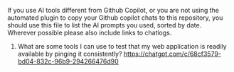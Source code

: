 If you use AI tools different from Github Copilot, or you are not using the automated plugin to copy your Github copilot chats to this repository, you should  use this file to list the AI prompts you used, sorted by date. Wherever possible please also include links to chatlogs.

1. What are some tools I can use to test that my web application is readily available by pinging it consistently?
https://chatgpt.com/c/68cf3579-bd04-832c-96b9-294266476d90

